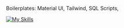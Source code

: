 Boilerplates: Material UI, Tailwind, SQL Scripts, 

[![My Skills](https://skillicons.dev/icons?i=materialui,tailwind,nodejs,fastapi,mysql)](https://skillicons.dev)
